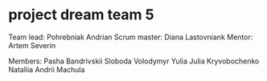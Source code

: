 # project dream team 5

Team lead: Pohrebniak Andrian 
Scrum master: Diana Lastovniank
Mentor: Artem Severin

Members: 
Pasha Bandrivskii
Sloboda Volodymyr
Yulia
Julia Kryvobochenko
Nataliia
Andrii Machula

